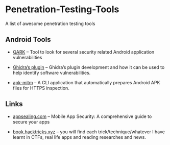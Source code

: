 # Penetration-Testing-Tools
 A list of awesome penetration testing tools
 
 ## Android Tools
 
 - [QARK](https://github.com/linkedin/qark) – Tool to look for several security related Android application vulnerabilities 
 
 - [Ghidra’s plugin](https://www.somersetrecon.com/blog/2019/ghidra-plugin-development-for-vulnerability-research-part-1) – Ghidra’s plugin development and how it can be used to help identify software vulnerabilities.

 - [apk-mitm](https://github.com/shroudedcode/apk-mitm/) – A CLI application that automatically prepares Android APK files for HTTPS inspection.


 
 ## Links

 - [appsealing.com](https://www.appsealing.com/mobile-app-security-a-comprehensive-guide-to-secure-your-apps/) – Mobile App Security: A comprehensive guide to secure your apps
 
  - [book.hacktricks.xyz](https://book.hacktricks.xyz) – you will find each trick/technique/whatever I have learnt in CTFs, real life apps and reading researches and news.
